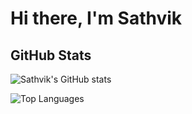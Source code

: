 # Hi there, I'm Sathvik


## GitHub Stats

![Sathvik's GitHub stats](https://github-readme-stats.vercel.app/api?username=sathvik-ujwal&show_icons=true&theme=radical)

![Top Languages](https://github-readme-stats.vercel.app/api/top-langs/?username=sathvik-ujwal&layout=compact&theme=radical)
